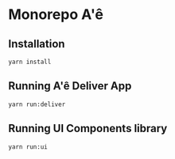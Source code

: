 # Monorepo A'ê

## Installation

```
yarn install
```

## Running A'ê Deliver App

```
yarn run:deliver
```

## Running UI Components library 

```
yarn run:ui
```
